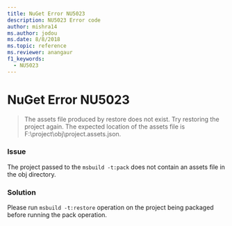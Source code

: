 ```yaml
---
title: NuGet Error NU5023
description: NU5023 Error code
author: mishra14
ms.author: jodou
ms.date: 8/8/2018
ms.topic: reference
ms.reviewer: anangaur
f1_keywords: 
  - NU5023
---
```


# NuGet Error NU5023
> The assets file produced by restore does not exist. Try restoring the project again. The expected location of the assets file is F:\project\obj\project.assets.json.

### Issue

The project passed to the `msbuild -t:pack` does not contain an assets file in the obj directory.


### Solution

Please run `msbuild -t:restore` operation on the project being packaged before running the pack operation.

